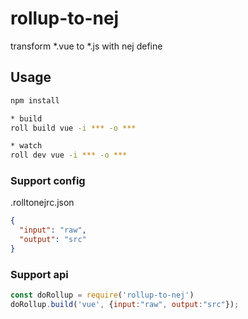 # rollup-to-nej

transform *.vue to *.js with nej define


## Usage

``` sh
npm install

* build
roll build vue -i *** -o ***

* watch
roll dev vue -i *** -o ***
```
### Support config
.rolltonejrc.json
``` json
{
  "input": "raw",
  "output": "src"
}
```
### Support api
``` js
const doRollup = require('rollup-to-nej')
doRollup.build('vue', {input:"raw", output:"src"});
```
